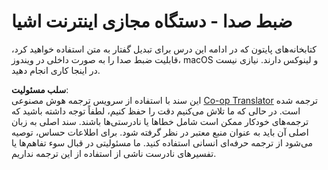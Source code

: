 <!--
CO_OP_TRANSLATOR_METADATA:
{
  "original_hash": "e4f2925acb211765889c3b51b9116ceb",
  "translation_date": "2025-08-25T22:51:45+00:00",
  "source_file": "6-consumer/lessons/1-speech-recognition/virtual-device-audio.md",
  "language_code": "fa"
}
-->
# ضبط صدا - دستگاه مجازی اینترنت اشیا

کتابخانه‌های پایتون که در ادامه این درس برای تبدیل گفتار به متن استفاده خواهید کرد، قابلیت ضبط صدا را به صورت داخلی در ویندوز، macOS و لینوکس دارند. نیازی نیست در اینجا کاری انجام دهید.

**سلب مسئولیت**:  
این سند با استفاده از سرویس ترجمه هوش مصنوعی [Co-op Translator](https://github.com/Azure/co-op-translator) ترجمه شده است. در حالی که ما تلاش می‌کنیم دقت را حفظ کنیم، لطفاً توجه داشته باشید که ترجمه‌های خودکار ممکن است شامل خطاها یا نادرستی‌ها باشند. سند اصلی به زبان اصلی آن باید به عنوان منبع معتبر در نظر گرفته شود. برای اطلاعات حساس، توصیه می‌شود از ترجمه حرفه‌ای انسانی استفاده کنید. ما مسئولیتی در قبال سوء تفاهم‌ها یا تفسیرهای نادرست ناشی از استفاده از این ترجمه نداریم.
